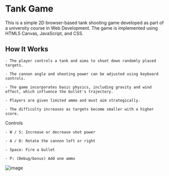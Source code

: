 # Tank Game

This is a simple 2D browser-based tank shooting game developed as part of a university course in Web Development. The game is implemented using HTML5 Canvas, JavaScript, and CSS.

## How It Works

    - The player controls a tank and aims to shoot down randomly placed targets.

    - The cannon angle and shooting power can be adjusted using keyboard controls.

    - The game incorporates basic physics, including gravity and wind effect, which influence the bullet's trajectory.

    - Players are given limited ammo and must aim strategically.

    - The difficulty increases as targets become smaller with a higher score.

Controls

    - W / S: Increase or decrease shot power

    - A / D: Rotate the cannon left or right

    - Space: Fire a bullet

    - P: (Debug/bonus) Add one ammo

![image](https://github.com/user-attachments/assets/f53ad39f-dfd8-42ad-9e46-46f5d774c581)

